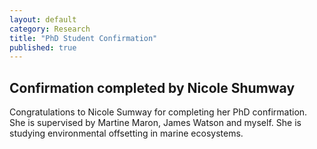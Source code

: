 ```yaml
---
layout: default
category: Research
title: "PhD Student Confirmation"
published: true  
---
```


## Confirmation completed by Nicole Shumway

Congratulations to Nicole Sumway for completing her PhD confirmation. She is supervised by Martine Maron, James Watson and myself. She is studying environmental offsetting in marine ecosystems.
